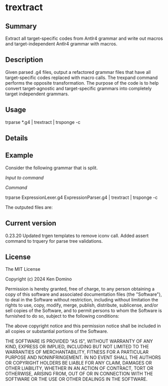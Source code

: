 # trextract

## Summary

Extract all target-specific codes from Antlr4 grammar and write
out macros and target-independent Antlr4 grammar with macros.

## Description

Given parsed .g4 files, output a refactored grammar files that
have all target-specific codes replaced with macro calls. The
trexpand command performs the opposite transformation. The purpose
of the code is to help convert target-agnostic and target-specific
grammars into completely target independent grammars.

## Usage

trparse *.g4 | trextract | trsponge -c

## Details

## Example

Consider the following grammar that is split.

_Input to command_

_Command_

trparse ExpressionLexer.g4 ExpressionParser.g4 | trextract | trsponge -c

The outputed files are:

## Current version

0.23.20 Updated trgen templates to remove iconv call. Added assert command to trquery for parse tree validations.

## License

The MIT License

Copyright (c) 2024 Ken Domino

Permission is hereby granted, free of charge, 
to any person obtaining a copy of this software and 
associated documentation files (the "Software"), to 
deal in the Software without restriction, including 
without limitation the rights to use, copy, modify, 
merge, publish, distribute, sublicense, and/or sell 
copies of the Software, and to permit persons to whom 
the Software is furnished to do so, 
subject to the following conditions:

The above copyright notice and this permission notice 
shall be included in all copies or substantial portions of the Software.

THE SOFTWARE IS PROVIDED "AS IS", WITHOUT WARRANTY OF ANY KIND, 
EXPRESS OR IMPLIED, INCLUDING BUT NOT LIMITED TO THE WARRANTIES 
OF MERCHANTABILITY, FITNESS FOR A PARTICULAR PURPOSE AND NONINFRINGEMENT. 
IN NO EVENT SHALL THE AUTHORS OR COPYRIGHT HOLDERS BE LIABLE FOR 
ANY CLAIM, DAMAGES OR OTHER LIABILITY, WHETHER IN AN ACTION OF CONTRACT, 
TORT OR OTHERWISE, ARISING FROM, OUT OF OR IN CONNECTION WITH THE 
SOFTWARE OR THE USE OR OTHER DEALINGS IN THE SOFTWARE.
